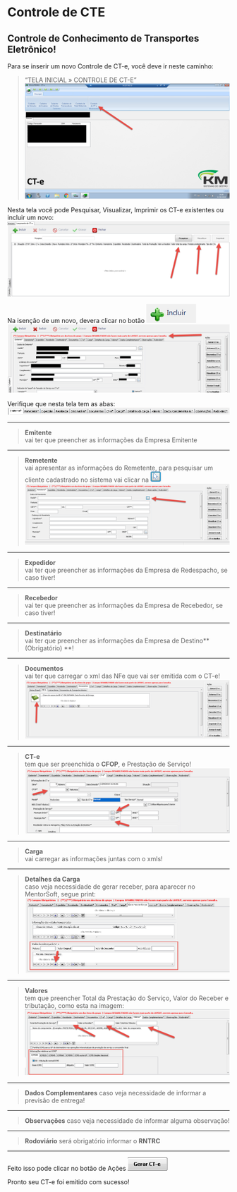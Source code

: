 # Controle de CTE
## Controle de Conhecimento de Transportes Eletrônico!

Para se inserir um novo Controle de CT-e, você deve ir neste caminho: 
> “TELA INICIAL » CONTROLE DE CT-E”  
![1](/img/cte/movimentos/1.png) 

Nesta tela você pode Pesquisar, Visualizar, Imprimir os CT-e existentes ou incluir um novo: 
![2](/img/cte/movimentos/2.png) 

Na isenção de um novo, devera clicar no botão ![4](/img/cte/4.png)	
![3](/img/cte/movimentos/3.png)

Verifique que nesta tela tem as abas: 	
![7](/img/cte/movimentos/7.png)

---

> **Emitente**							
vai ter que preencher as informações da Empresa Emitente

---

> **Remetente**					
vai apresentar as informações do Remetente, para pesquisar um cliente cadastrado no sistema vai clicar na ![9](/img/cte/movimentos/9.png)
![8](/img/cte/movimentos/8.png) 

---

> **Expedidor**					
vai ter que preencher as informações da Empresa de Redespacho, se caso tiver!

---

> **Recebedor**						
vai ter que preencher as informações da Empresa de Recebedor, se caso tiver!

---

> **Destinatário** 						
vai ter que preencher as informações da Empresa de Destino**   (Obrigatório)   **!

---

> **Documentos**				
vai ter que carregar o xml das NFe que vai ser emitida com o CT-e! 
![10](/img/cte/movimentos/10.png)

---

> **CT-e**				
tem que ser preenchida o **CFOP**, e Prestação de Serviço!
![11](/img/cte/movimentos/11.png)

---

> **Carga**				
vai carregar as informações juntas com o xmls!

--- 

> **Detalhes da Carga**				
caso veja necessidade de gerar receber, para aparecer no MentorSoft, segue print:
![12](/img/cte/movimentos/12.png)

--- 

> **Valores**				
tem que preencher Total da Prestação do Serviço, Valor do Receber e tributação, como esta na imagem:
![13](/img/cte/movimentos/13.png)

--- 

> **Dados Complementares**
caso veja necessidade de informar a previsão de entrega! 

---

> **Observações**
caso veja necessidade de informar alguma observação! 			

---

> **Rodoviário**
será obrigatório informar o **RNTRC** 

---

Feito isso pode clicar no botão de Ações ![14](/img/cte/movimentos/14.png)

Pronto seu CT-e foi emitido com sucesso! 
